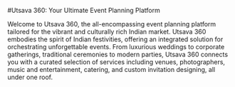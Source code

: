 #Utsava 360: Your Ultimate Event Planning Platform

Welcome to Utsava 360, the all-encompassing event planning platform tailored for the vibrant and culturally rich Indian market. Utsava 360 embodies the spirit of Indian festivities, offering an integrated solution for orchestrating unforgettable events. From luxurious weddings to corporate gatherings, traditional ceremonies to modern parties, Utsava 360 connects you with a curated selection of services including venues, photographers, music and entertainment, catering, and custom invitation designing, all under one roof.
